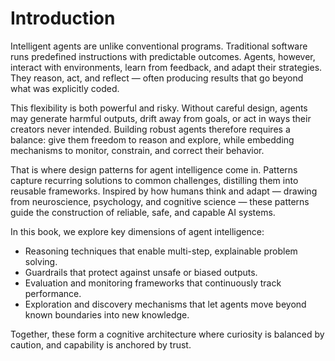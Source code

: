# Introduction

Intelligent agents are unlike conventional programs. Traditional software runs predefined instructions with predictable outcomes. Agents, however, interact with environments, learn from feedback, and adapt their strategies. They reason, act, and reflect — often producing results that go beyond what was explicitly coded.

This flexibility is both powerful and risky. Without careful design, agents may generate harmful outputs, drift away from goals, or act in ways their creators never intended. Building robust agents therefore requires a balance: give them freedom to reason and explore, while embedding mechanisms to monitor, constrain, and correct their behavior.

That is where design patterns for agent intelligence come in. Patterns capture recurring solutions to common challenges, distilling them into reusable frameworks. Inspired by how humans think and adapt — drawing from neuroscience, psychology, and cognitive science — these patterns guide the construction of reliable, safe, and capable AI systems.

In this book, we explore key dimensions of agent intelligence:

- Reasoning techniques that enable multi-step, explainable problem solving.
- Guardrails that protect against unsafe or biased outputs.
- Evaluation and monitoring frameworks that continuously track performance.
- Exploration and discovery mechanisms that let agents move beyond known boundaries into new knowledge.

Together, these form a cognitive architecture where curiosity is balanced by caution, and capability is anchored by trust.

